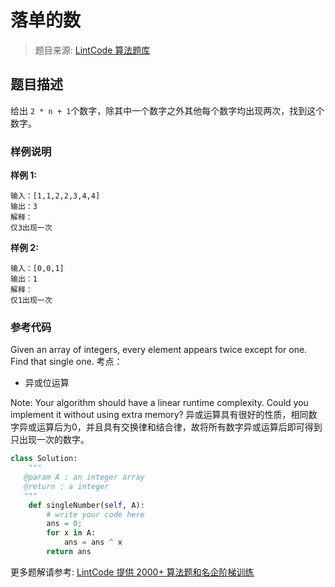 # 落单的数
 > 题目来源: [LintCode 算法题库](https://www.lintcode.com/problem/single-number/?utm_source=sc-github-wzz)
 ## 题目描述
 给出 `2 * n + 1`个数字，除其中一个数字之外其他每个数字均出现两次，找到这个数字。
 ### 样例说明
 **样例 1:**
```
输入：[1,1,2,2,3,4,4]
输出：3
解释：
仅3出现一次
```
**样例 2:**
```
输入：[0,0,1]
输出：1
解释：
仅1出现一次
```

 ### 参考代码
 Given an array of integers, every element appears twice except for one. Find that single one.
考点：
* 异或位运算

Note:
Your algorithm should have a linear runtime complexity. Could you implement it without using extra memory?
异或运算具有很好的性质，相同数字异或运算后为0，并且具有交换律和结合律，故将所有数字异或运算后即可得到只出现一次的数字。
```python
class Solution:
    """
   @param A : an integer array
   @return : a integer
   """
    def singleNumber(self, A):
        # write your code here
        ans = 0;
        for x in A:
            ans = ans ^ x
        return ans
```
 更多题解请参考: [LintCode 提供 2000+ 算法题和名企阶梯训练](https://www.lintcode.com/problem/?utm_source=sc-github-wzz)